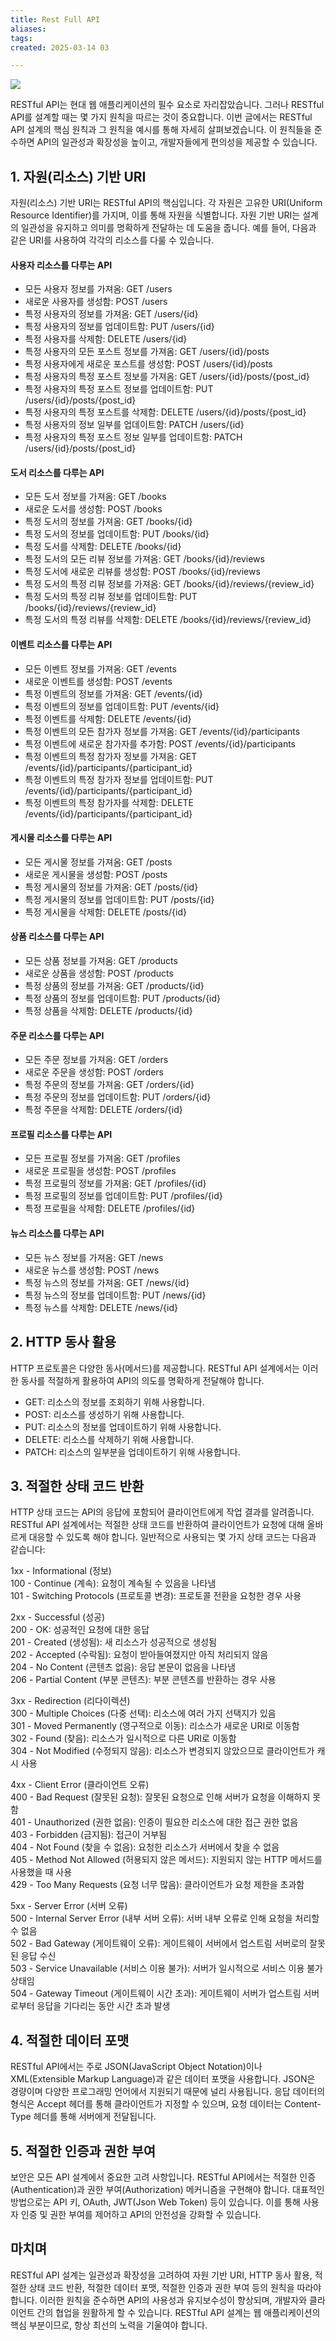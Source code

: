 ```yaml
---
title: Rest Full API
aliases: 
tags: 
created: 2025-03-14 03

---
```

![](../08.media/20250314030577.png)


RESTful API는 현대 웹 애플리케이션의 필수 요소로 자리잡았습니다. 그러나 RESTful API를 설계할 때는 몇 가지 원칙을 따르는 것이 중요합니다. 이번 글에서는 RESTful API 설계의 핵심 원칙과 그 원칙을 예시를 통해 자세히 살펴보겠습니다. 이 원칙들을 준수하면 API의 일관성과 확장성을 높이고, 개발자들에게 편의성을 제공할 수 있습니다.

  

## 1. 자원(리소스) 기반 URI

자원(리소스) 기반 URI는 RESTful API의 핵심입니다. 각 자원은 고유한 URI(Uniform Resource Identifier)를 가지며, 이를 통해 자원을 식별합니다. 자원 기반 URI는 설계의 일관성을 유지하고 의미를 명확하게 전달하는 데 도움을 줍니다. 예를 들어, 다음과 같은 URI를 사용하여 각각의 리소스를 다룰 수 있습니다.

#### **사용자 리소스를 다루는 API**

- 모든 사용자 정보를 가져옴: GET /users
- 새로운 사용자를 생성함: POST /users
- 특정 사용자의 정보를 가져옴: GET /users/{id}
- 특정 사용자의 정보를 업데이트함: PUT /users/{id}
- 특정 사용자를 삭제함: DELETE /users/{id}
- 특정 사용자의 모든 포스트 정보를 가져옴: GET /users/{id}/posts
- 특정 사용자에게 새로운 포스트를 생성함: POST /users/{id}/posts
- 특정 사용자의 특정 포스트 정보를 가져옴: GET /users/{id}/posts/{post_id}
- 특정 사용자의 특정 포스트 정보를 업데이트함: PUT /users/{id}/posts/{post_id}
- 특정 사용자의 특정 포스트를 삭제함: DELETE /users/{id}/posts/{post_id}
- 특정 사용자의 정보 일부를 업데이트함: PATCH /users/{id}
- 특정 사용자의 특정 포스트 정보 일부를 업데이트함: PATCH /users/{id}/posts/{post_id}

#### **도서 리소스를 다루는 API**

- 모든 도서 정보를 가져옴: GET /books
- 새로운 도서를 생성함: POST /books
- 특정 도서의 정보를 가져옴: GET /books/{id}
- 특정 도서의 정보를 업데이트함: PUT /books/{id}
- 특정 도서를 삭제함: DELETE /books/{id}
- 특정 도서의 모든 리뷰 정보를 가져옴: GET /books/{id}/reviews
- 특정 도서에 새로운 리뷰를 생성함: POST /books/{id}/reviews
- 특정 도서의 특정 리뷰 정보를 가져옴: GET /books/{id}/reviews/{review_id}
- 특정 도서의 특정 리뷰 정보를 업데이트함: PUT /books/{id}/reviews/{review_id}
- 특정 도서의 특정 리뷰를 삭제함: DELETE /books/{id}/reviews/{review_id}

#### **이벤트 리소스를 다루는 API**

- 모든 이벤트 정보를 가져옴: GET /events
- 새로운 이벤트를 생성함: POST /events
- 특정 이벤트의 정보를 가져옴: GET /events/{id}
- 특정 이벤트의 정보를 업데이트함: PUT /events/{id}
- 특정 이벤트를 삭제함: DELETE /events/{id}
- 특정 이벤트의 모든 참가자 정보를 가져옴: GET /events/{id}/participants
- 특정 이벤트에 새로운 참가자를 추가함: POST /events/{id}/participants
- 특정 이벤트의 특정 참가자 정보를 가져옴: GET /events/{id}/participants/{participant_id}
- 특정 이벤트의 특정 참가자 정보를 업데이트함: PUT /events/{id}/participants/{participant_id}
- 특정 이벤트의 특정 참가자를 삭제함: DELETE /events/{id}/participants/{participant_id}

#### **게시물 리소스를 다루는 API**

- 모든 게시물 정보를 가져옴: GET /posts
- 새로운 게시물을 생성함: POST /posts
- 특정 게시물의 정보를 가져옴: GET /posts/{id}
- 특정 게시물의 정보를 업데이트함: PUT /posts/{id}
- 특정 게시물을 삭제함: DELETE /posts/{id}

#### **상품 리소스를 다루는 API**

- 모든 상품 정보를 가져옴: GET /products
- 새로운 상품을 생성함: POST /products
- 특정 상품의 정보를 가져옴: GET /products/{id}
- 특정 상품의 정보를 업데이트함: PUT /products/{id}
- 특정 상품을 삭제함: DELETE /products/{id}

#### **주문 리소스를 다루는 API**

- 모든 주문 정보를 가져옴: GET /orders
- 새로운 주문을 생성함: POST /orders
- 특정 주문의 정보를 가져옴: GET /orders/{id}
- 특정 주문의 정보를 업데이트함: PUT /orders/{id}
- 특정 주문을 삭제함: DELETE /orders/{id}

#### **프로필 리소스를 다루는 API**

- 모든 프로필 정보를 가져옴: GET /profiles
- 새로운 프로필을 생성함: POST /profiles
- 특정 프로필의 정보를 가져옴: GET /profiles/{id}
- 특정 프로필의 정보를 업데이트함: PUT /profiles/{id}
- 특정 프로필을 삭제함: DELETE /profiles/{id}

#### **뉴스 리소스를 다루는 API**

- 모든 뉴스 정보를 가져옴: GET /news
- 새로운 뉴스를 생성함: POST /news
- 특정 뉴스의 정보를 가져옴: GET /news/{id}
- 특정 뉴스의 정보를 업데이트함: PUT /news/{id}
- 특정 뉴스를 삭제함: DELETE /news/{id}

  

## 2. HTTP 동사 활용

HTTP 프로토콜은 다양한 동사(메서드)를 제공합니다. RESTful API 설계에서는 이러한 동사를 적절하게 활용하여 API의 의도를 명확하게 전달해야 합니다.

- GET: 리소스의 정보를 조회하기 위해 사용합니다.
- POST: 리소스를 생성하기 위해 사용합니다.
- PUT: 리소스의 정보를 업데이트하기 위해 사용합니다.
- DELETE: 리소스를 삭제하기 위해 사용합니다.
- PATCH: 리소스의 일부분을 업데이트하기 위해 사용합니다.

  

## 3. 적절한 상태 코드 반환

HTTP 상태 코드는 API의 응답에 포함되어 클라이언트에게 작업 결과를 알려줍니다. RESTful API 설계에서는 적절한 상태 코드를 반환하여 클라이언트가 요청에 대해 올바르게 대응할 수 있도록 해야 합니다. 일반적으로 사용되는 몇 가지 상태 코드는 다음과 같습니다:

1xx - Informational (정보)  
100 - Continue (계속): 요청이 계속될 수 있음을 나타냄  
101 - Switching Protocols (프로토콜 변경): 프로토콜 전환을 요청한 경우 사용

2xx - Successful (성공)  
200 - OK: 성공적인 요청에 대한 응답  
201 - Created (생성됨): 새 리소스가 성공적으로 생성됨  
202 - Accepted (수락됨): 요청이 받아들여졌지만 아직 처리되지 않음  
204 - No Content (콘텐츠 없음): 응답 본문이 없음을 나타냄  
206 - Partial Content (부분 콘텐츠): 부분 콘텐츠를 반환하는 경우 사용

3xx - Redirection (리다이렉션)  
300 - Multiple Choices (다중 선택): 리소스에 여러 가지 선택지가 있음  
301 - Moved Permanently (영구적으로 이동): 리소스가 새로운 URI로 이동함  
302 - Found (찾음): 리소스가 일시적으로 다른 URI로 이동함  
304 - Not Modified (수정되지 않음): 리소스가 변경되지 않았으므로 클라이언트가 캐시 사용

4xx - Client Error (클라이언트 오류)  
400 - Bad Request (잘못된 요청): 잘못된 요청으로 인해 서버가 요청을 이해하지 못함  
401 - Unauthorized (권한 없음): 인증이 필요한 리소스에 대한 접근 권한 없음  
403 - Forbidden (금지됨): 접근이 거부됨  
404 - Not Found (찾을 수 없음): 요청한 리소스가 서버에서 찾을 수 없음  
405 - Method Not Allowed (허용되지 않은 메서드): 지원되지 않는 HTTP 메서드를 사용했을 때 사용  
429 - Too Many Requests (요청 너무 많음): 클라이언트가 요청 제한을 초과함

5xx - Server Error (서버 오류)  
500 - Internal Server Error (내부 서버 오류): 서버 내부 오류로 인해 요청을 처리할 수 없음  
502 - Bad Gateway (게이트웨이 오류): 게이트웨이 서버에서 업스트림 서버로의 잘못된 응답 수신  
503 - Service Unavailable (서비스 이용 불가): 서버가 일시적으로 서비스 이용 불가 상태임  
504 - Gateway Timeout (게이트웨이 시간 초과): 게이트웨이 서버가 업스트림 서버로부터 응답을 기다리는 동안 시간 초과 발생

  

## 4. 적절한 데이터 포맷

RESTful API에서는 주로 JSON(JavaScript Object Notation)이나 XML(Extensible Markup Language)과 같은 데이터 포맷을 사용합니다. JSON은 경량이며 다양한 프로그래밍 언어에서 지원되기 때문에 널리 사용됩니다. 응답 데이터의 형식은 Accept 헤더를 통해 클라이언트가 지정할 수 있으며, 요청 데이터는 Content-Type 헤더를 통해 서버에게 전달됩니다.

  

## 5. 적절한 인증과 권한 부여

보안은 모든 API 설계에서 중요한 고려 사항입니다. RESTful API에서는 적절한 인증(Authentication)과 권한 부여(Authorization) 메커니즘을 구현해야 합니다. 대표적인 방법으로는 API 키, OAuth, JWT(Json Web Token) 등이 있습니다. 이를 통해 사용자 인증 및 권한 부여를 제어하고 API의 안전성을 강화할 수 있습니다.

  

## 마치며

RESTful API 설계는 일관성과 확장성을 고려하여 자원 기반 URI, HTTP 동사 활용, 적절한 상태 코드 반환, 적절한 데이터 포맷, 적절한 인증과 권한 부여 등의 원칙을 따라야 합니다. 이러한 원칙을 준수하면 API의 사용성과 유지보수성이 향상되며, 개발자와 클라이언트 간의 협업을 원활하게 할 수 있습니다. RESTful API 설계는 웹 애플리케이션의 핵심 부분이므로, 항상 최선의 노력을 기울여야 합니다.